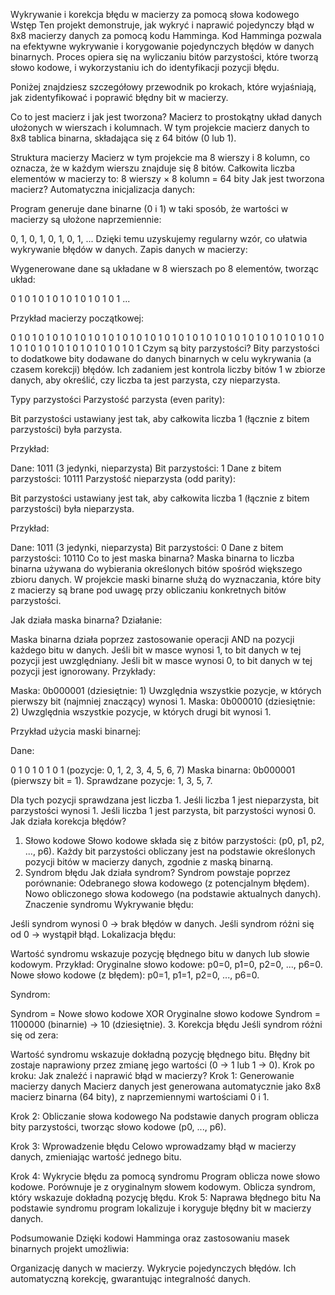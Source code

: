 Wykrywanie i korekcja błędu w macierzy za pomocą słowa kodowego
Wstęp
Ten projekt demonstruje, jak wykryć i naprawić pojedynczy błąd w 8x8 macierzy danych za pomocą kodu Hamminga.
Kod Hamminga pozwala na efektywne wykrywanie i korygowanie pojedynczych błędów w danych binarnych.
Proces opiera się na wyliczaniu bitów parzystości, które tworzą słowo kodowe, i wykorzystaniu ich do identyfikacji pozycji błędu.

Poniżej znajdziesz szczegółowy przewodnik po krokach, które wyjaśniają, jak zidentyfikować i poprawić błędny bit w macierzy.

Co to jest macierz i jak jest tworzona?
Macierz to prostokątny układ danych ułożonych w wierszach i kolumnach. W tym projekcie macierz danych to 8x8 tablica binarna, składająca się z 64 bitów (0 lub 1).

Struktura macierzy
Macierz w tym projekcie ma 8 wierszy i 8 kolumn, co oznacza, że w każdym wierszu znajduje się 8 bitów.
Całkowita liczba elementów w macierzy to:
8 wierszy × 8 kolumn = 64 bity
Jak jest tworzona macierz?
Automatyczna inicjalizacja danych:

Program generuje dane binarne (0 i 1) w taki sposób, że wartości w macierzy są ułożone naprzemiennie:


0, 1, 0, 1, 0, 1, 0, 1, ...
Dzięki temu uzyskujemy regularny wzór, co ułatwia wykrywanie błędów w danych.
Zapis danych w macierzy:

Wygenerowane dane są układane w 8 wierszach po 8 elementów, tworząc układ:


0 1 0 1 0 1 0 1
0 1 0 1 0 1 0 1
...


Przykład macierzy początkowej:

0 1 0 1 0 1 0 1 
0 1 0 1 0 1 0 1 
0 1 0 1 0 1 0 1 
0 1 0 1 0 1 0 1 
0 1 0 1 0 1 0 1 
0 1 0 1 0 1 0 1 
0 1 0 1 0 1 0 1 
0 1 0 1 0 1 0 1 
Czym są bity parzystości?
Bity parzystości to dodatkowe bity dodawane do danych binarnych w celu wykrywania (a czasem korekcji) błędów.
Ich zadaniem jest kontrola liczby bitów 1 w zbiorze danych, aby określić, czy liczba ta jest parzysta, czy nieparzysta.

Typy parzystości
Parzystość parzysta (even parity):

Bit parzystości ustawiany jest tak, aby całkowita liczba 1 (łącznie z bitem parzystości) była parzysta.

Przykład:

Dane: 1011 (3 jedynki, nieparzysta)
Bit parzystości: 1
Dane z bitem parzystości: 10111
Parzystość nieparzysta (odd parity):

Bit parzystości ustawiany jest tak, aby całkowita liczba 1 (łącznie z bitem parzystości) była nieparzysta.

Przykład:

Dane: 1011 (3 jedynki, nieparzysta)
Bit parzystości: 0
Dane z bitem parzystości: 10110
Co to jest maska binarna?
Maska binarna to liczba binarna używana do wybierania określonych bitów spośród większego zbioru danych.
W projekcie maski binarne służą do wyznaczania, które bity z macierzy są brane pod uwagę przy obliczaniu konkretnych bitów parzystości.

Jak działa maska binarna?
Działanie:

Maska binarna działa poprzez zastosowanie operacji AND na pozycji każdego bitu w danych.
Jeśli bit w masce wynosi 1, to bit danych w tej pozycji jest uwzględniany.
Jeśli bit w masce wynosi 0, to bit danych w tej pozycji jest ignorowany.
Przykłady:

Maska: 0b000001 (dziesiętnie: 1)
Uwzględnia wszystkie pozycje, w których pierwszy bit (najmniej znaczący) wynosi 1.
Maska: 0b000010 (dziesiętnie: 2)
Uwzględnia wszystkie pozycje, w których drugi bit wynosi 1.

Przykład użycia maski binarnej:

Dane:

0 1 0 1 0 1 0 1 (pozycje: 0, 1, 2, 3, 4, 5, 6, 7)
Maska binarna: 0b000001 (pierwszy bit = 1).
Sprawdzane pozycje: 1, 3, 5, 7.

Dla tych pozycji sprawdzana jest liczba 1.
Jeśli liczba 1 jest nieparzysta, bit parzystości wynosi 1.
Jeśli liczba 1 jest parzysta, bit parzystości wynosi 0.
Jak działa korekcja błędów?
1. Słowo kodowe
Słowo kodowe składa się z bitów parzystości:
(p0, p1, p2, ..., p6).
Każdy bit parzystości obliczany jest na podstawie określonych pozycji bitów w macierzy danych, zgodnie z maską binarną.
2. Syndrom błędu
Jak działa syndrom?
Syndrom powstaje poprzez porównanie:
Odebranego słowa kodowego (z potencjalnym błędem).
Nowo obliczonego słowa kodowego (na podstawie aktualnych danych).
Znaczenie syndromu
Wykrywanie błędu:

Jeśli syndrom wynosi 0 → brak błędów w danych.
Jeśli syndrom różni się od 0 → wystąpił błąd.
Lokalizacja błędu:

Wartość syndromu wskazuje pozycję błędnego bitu w danych lub słowie kodowym.
Przykład:
Oryginalne słowo kodowe: p0=0, p1=0, p2=0, ..., p6=0.
Nowe słowo kodowe (z błędem): p0=1, p1=1, p2=0, ..., p6=0.

Syndrom:

Syndrom = Nowe słowo kodowe XOR Oryginalne słowo kodowe
Syndrom = 1100000 (binarnie) → 10 (dziesiętnie).
3. Korekcja błędu
Jeśli syndrom różni się od zera:

Wartość syndromu wskazuje dokładną pozycję błędnego bitu.
Błędny bit zostaje naprawiony przez zmianę jego wartości (0 → 1 lub 1 → 0).
Krok po kroku: Jak znaleźć i naprawić błąd w macierzy?
Krok 1: Generowanie macierzy danych
Macierz danych jest generowana automatycznie jako 8x8 macierz binarna (64 bity), z naprzemiennymi wartościami 0 i 1.

Krok 2: Obliczanie słowa kodowego
Na podstawie danych program oblicza bity parzystości, tworząc słowo kodowe (p0, ..., p6).

Krok 3: Wprowadzenie błędu
Celowo wprowadzamy błąd w macierzy danych, zmieniając wartość jednego bitu.

Krok 4: Wykrycie błędu za pomocą syndromu
Program oblicza nowe słowo kodowe.
Porównuje je z oryginalnym słowem kodowym.
Oblicza syndrom, który wskazuje dokładną pozycję błędu.
Krok 5: Naprawa błędnego bitu
Na podstawie syndromu program lokalizuje i koryguje błędny bit w macierzy danych.

Podsumowanie
Dzięki kodowi Hamminga oraz zastosowaniu masek binarnych projekt umożliwia:

Organizację danych w macierzy.
Wykrycie pojedynczych błędów.
Ich automatyczną korekcję, gwarantując integralność danych.
